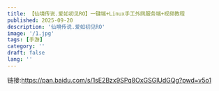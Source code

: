 ```yaml
---
title: 【仙境传说.爱如初见RO】一键端+Linux手工外网服务端+视频教程
published: 2025-09-20
description: '仙境传说.爱如初见RO'
image: '/1.jpg'
tags: [手游]
category: ''
draft: false 
lang: ''
---
```


链接:https://pan.baidu.com/s/1sE2Bzx9SPq8OxGSGlUdGQg?pwd=v5o1
